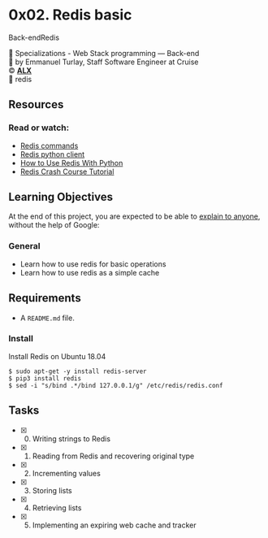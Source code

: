 <h1 class="gap">0x02. Redis basic</h1>
<div class="align-items-center d-flex flex-wrap gap-3 my-2"><span class="label label-primary" style="font-size: 14px;">Back-end</span><span class="label label-primary" style="font-size: 14px;">Redis</span></div>

:open_file_folder: Specializations - Web Stack programming ― Back-end  
:bust_in_silhouette: by Emmanuel Turlay, Staff Software Engineer at Cruise  
:copyright: **[ALX](https://www.alxafrica.com/)**  
:bookmark: redis

## Resources
### Read or watch:
* [Redis commands](https://redis.io/commands)
* [Redis python client](https://redis-py.readthedocs.io/en/stable/)
* [How to Use Redis With Python](https://realpython.com/python-redis/)
* [Redis Crash Course Tutorial](https://www.youtube.com/watch?v=Hbt56gFj998)

## Learning Objectives
At the end of this project, you are expected to be able to [explain to anyone](https://fs.blog/2012/04/feynman-technique/), without the help of Google:
### General
* Learn how to use redis for basic operations
* Learn how to use redis as a simple cache

## Requirements
* A ```README.md``` file.
### Install
Install Redis on Ubuntu 18.04
```
$ sudo apt-get -y install redis-server
$ pip3 install redis
$ sed -i "s/bind .*/bind 127.0.0.1/g" /etc/redis/redis.conf
```

## Tasks
* [x] 0. Writing strings to Redis
* [x] 1. Reading from Redis and recovering original type
* [x] 2. Incrementing values
* [x] 3. Storing lists
* [x] 4. Retrieving lists
* [x] 5. Implementing an expiring web cache and tracker
